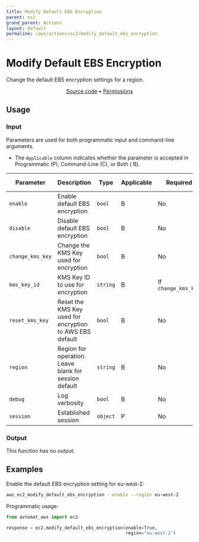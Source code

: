 ```yaml
---
title: Modify Default EBS Encryption
parent: ec2
grand_parent: Actions
layout: default
permalink: /aws/actions/ec2/modify_default_ebs_encryption
---
```


# Modify Default EBS Encryption

Change the default EBS encryption settings for a region.

<p align="center">
   <a href="https://github.com/avtomat-hub/avtomat-aws/tree/main/avtomat_aws/ec2/modify_default_ebs_encryption.py">Source code</a> •
   <a href="/aws/permissions/ec2/modify_default_ebs_encryption">Permissions</a>
</p>

## Usage

### Input

Parameters are used for both programmatic input and command-line arguments.

- The `Applicable` column indicates whether the parameter is accepted in Programmatic (P), Command-Line (C), or Both (
  B).

| Parameter        | Description                                              | Type     | Applicable | Required            | Default value   |
|------------------|----------------------------------------------------------|----------|------------|---------------------|-----------------|
| `enable`         | Enable default EBS encryption                            | `bool`   | B          | No                  | None            |
| `disable`        | Disable default EBS encryption                           | `bool`   | B          | No                  | None            |
| `change_kms_key` | Change the KMS Key used for encryption                   | `bool`   | B          | No                  | None            |
| `kms_key_id`     | KMS Key ID to use for encryption                         | `string` | B          | If `change_kms_key` | None            |
| `reset_kms_key`  | Reset the KMS Key used for encryption to AWS EBS default | `bool`   | B          | No                  | None            |
| `region`         | Region for operation. Leave blank for session default    | `string` | B          | No                  | Session Default |
| `debug`          | Log verbosity                                            | `bool`   | B          | No                  | None            |
| `session`        | Established session                                      | `object` | P          | No                  | None            |

### Output

This function has no output.

## Examples

Enable the default EBS encryption setting for eu-west-2:

```bash
aws_ec2_modify_default_ebs_encryption --enable --region eu-west-2
```

Programmatic usage:

```python
from avtomat_aws import ec2

response = ec2.modify_default_ebs_encryption(enable=True,
                                             region="eu-west-2")
```

